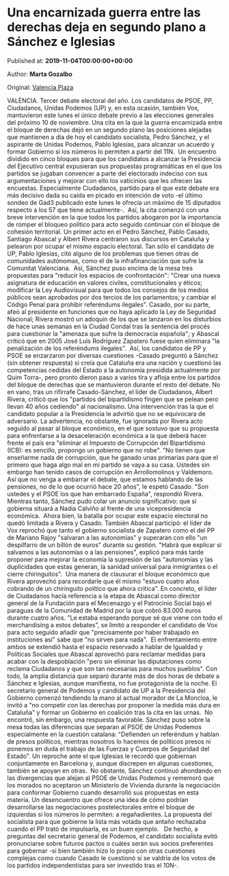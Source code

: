 
# Una encarnizada guerra entre las derechas deja en segundo plano a Sánchez e Iglesias

Published at: **2019-11-04T00:00:00+00:00**

Author: **Marta Gozalbo**

Original: [Valencia Plaza](https://valenciaplaza.com/debate-electoral-10n)

VALÈNCIA. Tercer debate electoral del año. Los candidatos de PSOE, PP, Ciudadanos, Unidas Podemos (UP) y, en esta ocasión, también Vox, mantuvieron este lunes el único debate previo a las elecciones generales del próximo 10 de noviembre. Una cita en la que la guerra encarnizada entre el bloque de derechas dejó en un segundo plano las posiciones alejadas que mantienen a día de hoy el candidato socialista, Pedro Sánchez, y el aspirante de Unidas Podemos, Pablo Iglesias, para alcanzar un acuerdo y formar Gobierno si los números lo permiten a partir del 11N. 
Un encuentro dividido en cinco bloques para que los candidatos a alcanzar la Presidencia del Ejecutivo central expusieran sus propuestas programáticas en el que los partidos se jugaban convencer a parte del electorado indeciso con sus argumentaciones y mejorar con ello los vaticinios que les ofrecen las encuestas. Especialmente Ciudadanos, partido para el que este debate era más decisivo dada su caída en picado en intención de voto -el último sondeo de Gad3 publicado este lunes le ofrecía un máximo de 15 diputados respecto a los 57 que tiene actualmente-. 
Así, la cita comenzó con una breve intervención en la que todos los partidos abogaron por la importancia de romper el bloqueo político para acto seguido continuar con el bloque de cohesión territorial. Un primer acto en el Pedro Sánchez, Pablo Casado, Santiago Abascal y Albert Rivera centraron sus discursos en Cataluña y pelearon por ocupar el mismo espacio electoral. Tan sólo el candidato de UP, Pablo Iglesias, citó alguno de los problemas que tienen otras de comunidades autónomas, como el de la infrafinanciación que sufre la Comunitat Valenciana. 
Así, Sánchez puso encima de la mesa tres propuestas para "reducir los espacios de confrontación": "Crear una nueva asignatura de educación en valores civiles, constitucionales y éticos; modificar la Ley Audiovisual para que todos los consejos de los medios públicos sean aprobados por dos tercios de los parlamentos; y cambiar el Código Penal para prohibir referéndums ilegales". Casado, por su parte, afeó al presidente en funciones que no haya aplicado la Ley de Seguridad Nacional; Rivera mostró un adoquín de los que se lanzaron en los disturbios de hace unas semanas en la Ciudad Condal tras la sentencia del procés para cuestionar la "amenaza que sufre la democracia española"; y Abascal criticó que en 2005 José Luis Rodríguez Zapatero fuese quien eliminara "la penalización de los referéndums ilegales". 
Así, los candidatos de PP y PSOE se enzarzaron por diversas cuestiones -Casado preguntó a Sánchez (sin obtener respuesta) si creía que Cataluña era una nación y cuestionó las competencias cedidas del Estado a la autonomía presidida actualmente por Quim Torra-, pero pronto dieron paso a varios tira y afloja entre los partidos del bloque de derechas que se mantuvieron durante el resto del debate. No en vano, tras un rifirrafe Casado-Sánchez, el líder de Ciudadanos, Albert Rivera, criticó que los "partidos del bipartidismo fingen que se pelean pero llevan 40 años cediendo" al nacionalismo. Una intervención tras la que el candidato popular a la Presidencia le advirtió que no se equivocara de adversario.
La advertencia, no obstante, fue ignorada por Rivera acto seguido al pasar al bloque económico, en el que sostuvo que su propuesta para enfrentarse a la desaceleración económica a la que deberá hacer frente el país era "eliminar el Impuesto de Corrupción del Bipartidismo (ICB): es sencillo, propongo un gobierno que no robe". "No tienen que enseñarme nada de corrupción, que he ganado unas primarias para que el primero que haga algo mal en mi partido se vaya a su casa. Ustedes sin embargo han tenido casos de corrupción en Arrollomolinos y Valdemoro. Así que no venga a embarrar el debate, que estamos hablando de las pensiones, no de lo que ocurrió hace 20 años", le espetó Casado. "Son ustedes y el PSOE los que han embarrado España", respondió Rivera. Mientras tanto, Sánchez pudo colar un anuncio significativo: que si gobierna situará a Nadia Calviño al frente de una vicepresidencia económica. 
Ahora bien, la batalla por ocupar este espacio electoral no quedó limitada a Rivera y Casado. También Abascal participó: el líder de Vox reprochó que tanto el gobierno socialista de Zapatero como el del PP de Mariano Rajoy "salvaran a las autonomías" y superaran con ello "un despilfarro de un billón de euros" durante su gestión. "Habrá que explicar si salvamos a las autonomías o a las pensiones", explicó para más tarde proponer para mejorar la economía la supresión de las "autonomías y las duplicidades que estas generan, la sanidad universal para inmigrantes o el cierre chiringuitos". 
Una manera de clausurar el bloque económico que Rivera aprovechó para recordarle que él mismo "estuvo cuatro años cobrando de un chiringuito político que ahora critica". En concreto, el líder de Ciudadanos hacía referencia a la etapa de Abascal como director general de la Fundación para el Mecenazgo y el Patrocinio Social bajo el paraguas de la Comunidad de Madrid por la que cobró 83.000 euros durante cuatro años. "Le estaba esperando porque sé que viene con todo el merchandising a estos debates", se limitó a responder el candidato de Vox para acto seguido añadir que "precisamente por haber trabajado en instituciones así" sabe que "no sirven para nada". 
El enfrentamiento entre ambos se extendió hasta el espacio reservado a hablar de Igualdad y Políticas Sociales que Abascal aprovechó para reclamar medidas para acabar con la despoblación "pero sin eliminar las diputaciones como reclama Ciudadanos y que son tan necesarias para muchos pueblos".
Con todo, la amplia distancia que separó durante más de dos horas de debate a Sánchez e Iglesias, aunque manifiesta, no fue protagonista de la noche. El secretario general de Podemos y candidato de UP a la Presidencia del Gobierno comenzó tendiendo la mano al actual morador de La Moncloa, le invitó a "no competir con las derechas por proponer la medida más dura en Cataluña" y formar un Gobierno en coalición tras la cita en las urnas. 
No encontró, sin embargo, una respuesta favorable. Sánchez puso sobre la mesa todas las diferencias que separan al PSOE de Unidas Podemos especialmente en la cuestión catalana: "Defienden un referéndum y hablan de presos políticos, mientras nosotros lo hacemos de políticos presos ni ponemos en duda el trabajo de las Fuerzas y Cuerpos de Seguridad del Estado". Un reproche ante el que Iglesias le recordó que gobiernan conjuntamente en Barcelona y, aunque discrepen en algunas cuestiones, también se apoyan en otras. 
No obstante, Sánchez continuó ahondando en las divergencias que alejan al PSOE de Unidas Podemos y rememoró que los morados no aceptaron un Ministerio de Vivienda durante la negociación para conformar Gobierno cuando desarrolló sus propuestas en esta materia. Un desencuentro que ofrece una idea de cómo podrían desarrollarse las negociaciones postelectorales entre el bloque de izquierdas si los números lo permiten: a regañadientes. La propuesta del socialista para que gobierne la lista más votada que antaño rechazaba cuando el PP trató de impulsarla, es un buen ejemplo.  
De hecho, a preguntas del secretario general de Podemos, el candidato socialista evitó pronunciarse sobre futuros pactos o cuáles serán sus socios preferentes para gobernar -si bien también hizo lo propio con otras cuestiones complejas como cuando Casado le cuestionó si se valdría de los votos de los partidos independentistas para ser investido tras el 10N-. 
